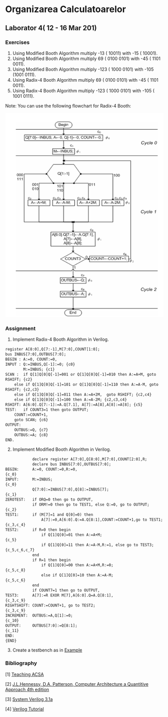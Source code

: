 # Organizarea Calculatoarelor

## Laborator 4( 12 - 16 Mar 201)


### Exercises

1. Using Modified Booth Algorithm multiply -13 ( 10011) with -15 ( 10001).
2. Using Modified Booth Algorithm multiply 69 ( 0100 0101) with -45 ( 1101 0011).
3. Using Modified Booth Algorithm multiply -123 ( 1000 0101) with -105 (1001 0111).
4. Using Radix-4 Booth Algorithm multiply 69 ( 0100 0101) with -45 ( 1101 0011).
5. Using Radix-4 Booth Algorithm multiply -123 ( 1000 0101) with -105 ( 1001 0111).


Note: You can use the following flowchart for Radix-4 Booth:

![radix-4 Booth's Algorithm flowchart][radix4_flowchart]

### Assignment

1. Implement Radix-4 Booth Algorithm in Verilog.

```
register A[8:0],Q[7:-1],M[7:0],COUNT[1:0];
bus INBUS[7:0],OUTBUS[7:0];
BEGIN : A:=0, COUNT:=0,
INPUT : Q:=INBUS,Q[-1]:=0; {c0}
       	M:=INBUS; {c1}
SCAN : 	if Q[1]Q[0]Q[-1]=001 or Q[1]Q[0]Q[-1]=010 then A:=A+M, goto RSHIFT; {c2}
	else if Q[1]Q[0]Q[-1]=101 or Q[1]Q[0]Q[-1]=110 then A:=A-M, goto RSHIFT; {c2,c3}
	else if Q[1]Q[0]Q[-1]=011 then A:=A+2M,  goto RSHIFT; {c2,c4}
	else if Q[1]Q[0]Q[-1]=100 then A:=A-2M; {c2,c3,c4}
RSHIFT:	A[6:0].Q[7:-1]:=A.Q[7.1], A[7]:=A[8],A[8]:=A[8]; {c5}
TEST:  	if COUNT3=1 then goto OUTPUT;
	COUNT:=COUNT+1,
	goto SCAN; {c6}
OUTPUT:
	OUTBUS:=Q, {c7}
	OUTBUS:=A; {c8}
END.
```

2. Implement Modified Booth Algorithm in Verilog.

```
            declare register A[7:0],Q[8:0],M[7:0],COUNT[2:0],R;
            declare bus INBUS[7:0],OUTBUS[7:0];
BEGIN:      A:=0, COUNT:=0,R:=0,                                                {c_0}
INPUT:      M:=INBUS;                                                           {c_0}
            Q[7:0]:=INBUS[7:0],Q[8]:=INBUS[7];                                  {c_1}
ZEROTEST:   if ORQ=0 then go to OUTPUT,
            if ORM!=0 then go to TEST1, else Q:=0, go to OUTPUT;                {c_2}
TEST1:      if (M[7]=1 and Q[0]=0) then
                A[7]:=0,A[6:0].Q:=A.Q[8:1],COUNT:=COUNT+1,go to TEST1;          {c_3,c_4}
TEST2:      if R=0 then begin
                if Q[1]Q[0]=01 then A:=A+M;                                     {c_5}
                if Q[1]Q[0]=11 then A:=A-M,R:=1, else go to TEST3;              {c_5,c_6,c_7}
            end
            if R=1 then begin
                if Q[1]Q[0]=00 then A:=A+M,R:=0;                                {c_5,c_8}
                else if Q[1]Q[0]=10 then A:=A-M;                                {c_5,c_6}
            end
            if COUNT7=1 then go to OUTPUT,
TEST3:      A[7]:=R EXOR M[7],A[6:0].Q=A.Q[8:1],                                {c_3,c_9}
RIGHTSHIFT: COUNT:=COUNT+1, go to TEST2;                                        {c_3,c_9}
INCREMENT:  OUTBUS:=A,Q[1]:=0;                                                  {c_10}
OUTPUT:     OUTBUS[7:0]:=Q[8:1];                                                {c_11}
END:                                                                            {END}
```

3. Create a testbench as in [Example][5]


### Bibliography
[1] [Teaching ACSA](http://www.acsa.upt.ro/teaching/AC/Lucrarea_9.pdf)

[2] [J.L.Hennessy, D.A. Patterson, Computer Architecture a Quantitive Approach 4th edition](https://ia600208.us.archive.org/12/items/ComputerArchitectureAQuantitativeApproach4thEditionJohnLHennessyDavidAPatterson/Computer_Architecture_A_Quantitative_Approach_4th_Edition_John_L_Hennessy_David_A_Patterson.pdf)

[3] [System Verilog 3.1a](http://www.ece.uah.edu/~gaede/cpe526/SystemVerilog_3.1a.pdf)

[4] [Verilog Tutorial](http://www.asic-world.com/verilog/veritut.html)

[5]: https://github.com/ardeleanasm/teaching/blob/master/OC/templates/booth_tb.v

[radix4_flowchart]:radix4.png

